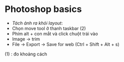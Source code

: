 # Photoshop basics

- _Tách ảnh ra khỏi layout_:
- Chọn move tool ở thanh taskbar (2)
- Phím alt + con mắt và click chuột trái vào
- Image -> trim
- File -> Export -> Save for web (Ctrl + Shift + Alt + s)

(1) : đo khoảng cách
